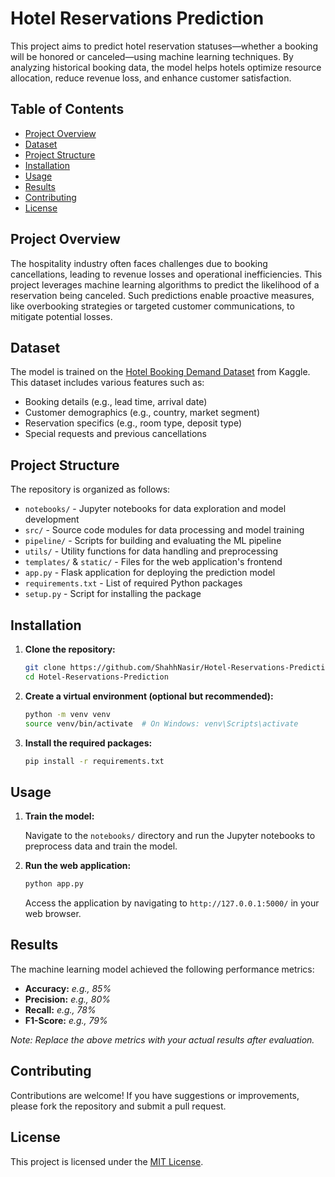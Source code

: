 # Hotel Reservations Prediction

This project aims to predict hotel reservation statuses—whether a booking will be honored or canceled—using machine learning techniques.
By analyzing historical booking data, the model helps hotels optimize resource allocation, reduce revenue loss, and enhance customer satisfaction.

## Table of Contents

- [Project Overview](#project-overview)
- [Dataset](#dataset)
- [Project Structure](#project-structure)
- [Installation](#installation)
- [Usage](#usage)
- [Results](#results)
- [Contributing](#contributing)
- [License](#license)

## Project Overview

The hospitality industry often faces challenges due to booking cancellations, leading to revenue losses and operational inefficiencies.
This project leverages machine learning algorithms to predict the likelihood of a reservation being canceled.
Such predictions enable proactive measures, like overbooking strategies or targeted customer communications, to mitigate potential losses.

## Dataset

The model is trained on the [Hotel Booking Demand Dataset](https://www.kaggle.com/datasets/jessemostipak/hotel-booking-demand) from Kaggle.
This dataset includes various features such as:

- Booking details (e.g., lead time, arrival date)
- Customer demographics (e.g., country, market segment)
- Reservation specifics (e.g., room type, deposit type)
- Special requests and previous cancellations

## Project Structure

The repository is organized as follows:

- `notebooks/` - Jupyter notebooks for data exploration and model development
- `src/` - Source code modules for data processing and model training
- `pipeline/` - Scripts for building and evaluating the ML pipeline
- `utils/` - Utility functions for data handling and preprocessing
- `templates/` & `static/` - Files for the web application's frontend
- `app.py` - Flask application for deploying the prediction model
- `requirements.txt` - List of required Python packages
- `setup.py` - Script for installing the package

## Installation

1. **Clone the repository:**

   ```bash
   git clone https://github.com/ShahhNasir/Hotel-Reservations-Prediction.git
   cd Hotel-Reservations-Prediction
   ```

2. **Create a virtual environment (optional but recommended):**

   ```bash
   python -m venv venv
   source venv/bin/activate  # On Windows: venv\Scripts\activate
   ```

3. **Install the required packages:**

   ```bash
   pip install -r requirements.txt
   ```

## Usage

1. **Train the model:**

   Navigate to the `notebooks/` directory and run the Jupyter notebooks to preprocess data and train the model.

2. **Run the web application:**

   ```bash
   python app.py
   ```

   Access the application by navigating to `http://127.0.0.1:5000/` in your web browser.

## Results

The machine learning model achieved the following performance metrics:

- **Accuracy:** *e.g., 85%*
- **Precision:** *e.g., 80%*
- **Recall:** *e.g., 78%*
- **F1-Score:** *e.g., 79%*

*Note: Replace the above metrics with your actual results after evaluation.*

## Contributing

Contributions are welcome!
If you have suggestions or improvements, please fork the repository and submit a pull request.

## License

This project is licensed under the [MIT License](LICENSE).

